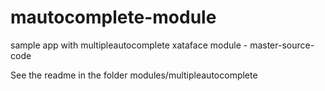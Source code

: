 mautocomplete-module
====================

sample app with multipleautocomplete xataface module - master-source-code


See the readme in the folder modules/multipleautocomplete
